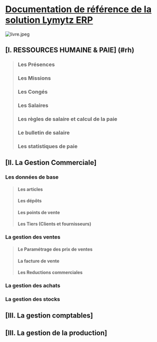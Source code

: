 # [Documentation de référence de la solution Lymytz ERP](#documentation)

![livre.jpeg](https://github.com/gouchere/documentation_lymytz_erp/blob/main/assets/livre.jpeg)

## [I. RESSOURCES HUMAINE & PAIE] (#rh)
> ###  Les Présences
> ### Les Missions
> ### Les Congés
> ### Les Salaires
> ### Les règles de salaire et calcul de la paie
> ### Le bulletin de salaire
> ### Les statistiques de paie
> 
## [II. La Gestion Commerciale]
### Les données de base
> #### Les articles
> #### Les dépôts
> #### Les points de vente
> #### Les Tiers (Clients et fournisseurs)
> #### 
### La gestion des ventes
> #### Le Paramétrage des prix de ventes
> #### La facture de vente
> #### Les Reductions commerciales
### La gestion des achats

### La gestion des stocks

## [III. La gestion comptables]

## [III. La gestion de la production]
